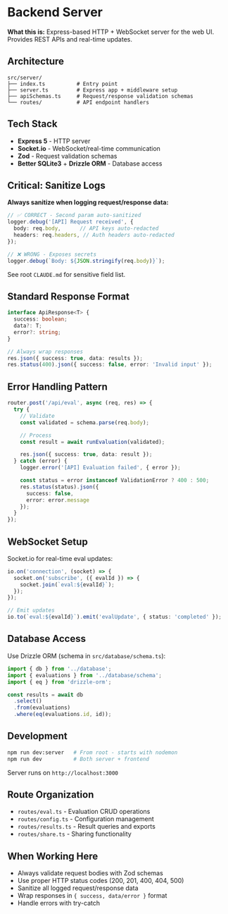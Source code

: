 # Backend Server

**What this is:** Express-based HTTP + WebSocket server for the web UI. Provides REST APIs and real-time updates.

## Architecture

```
src/server/
├── index.ts          # Entry point
├── server.ts         # Express app + middleware setup
├── apiSchemas.ts     # Request/response validation schemas
└── routes/           # API endpoint handlers
```

## Tech Stack

- **Express 5** - HTTP server
- **Socket.io** - WebSocket/real-time communication
- **Zod** - Request validation schemas
- **Better SQLite3** + **Drizzle ORM** - Database access

## Critical: Sanitize Logs

**Always sanitize when logging request/response data:**

```typescript
// ✅ CORRECT - Second param auto-sanitized
logger.debug('[API] Request received', {
  body: req.body,      // API keys auto-redacted
  headers: req.headers, // Auth headers auto-redacted
});

// ❌ WRONG - Exposes secrets
logger.debug(`Body: ${JSON.stringify(req.body)}`);
```

See root `CLAUDE.md` for sensitive field list.

## Standard Response Format

```typescript
interface ApiResponse<T> {
  success: boolean;
  data?: T;
  error?: string;
}

// Always wrap responses
res.json({ success: true, data: results });
res.status(400).json({ success: false, error: 'Invalid input' });
```

## Error Handling Pattern

```typescript
router.post('/api/eval', async (req, res) => {
  try {
    // Validate
    const validated = schema.parse(req.body);

    // Process
    const result = await runEvaluation(validated);

    res.json({ success: true, data: result });
  } catch (error) {
    logger.error('[API] Evaluation failed', { error });

    const status = error instanceof ValidationError ? 400 : 500;
    res.status(status).json({
      success: false,
      error: error.message
    });
  }
});
```

## WebSocket Setup

Socket.io for real-time eval updates:

```typescript
io.on('connection', (socket) => {
  socket.on('subscribe', ({ evalId }) => {
    socket.join(`eval:${evalId}`);
  });
});

// Emit updates
io.to(`eval:${evalId}`).emit('evalUpdate', { status: 'completed' });
```

## Database Access

Use Drizzle ORM (schema in `src/database/schema.ts`):

```typescript
import { db } from '../database';
import { evaluations } from '../database/schema';
import { eq } from 'drizzle-orm';

const results = await db
  .select()
  .from(evaluations)
  .where(eq(evaluations.id, id));
```

## Development

```bash
npm run dev:server   # From root - starts with nodemon
npm run dev          # Both server + frontend
```

Server runs on `http://localhost:3000`

## Route Organization

- `routes/eval.ts` - Evaluation CRUD operations
- `routes/config.ts` - Configuration management
- `routes/results.ts` - Result queries and exports
- `routes/share.ts` - Sharing functionality

## When Working Here

- Always validate request bodies with Zod schemas
- Use proper HTTP status codes (200, 201, 400, 404, 500)
- Sanitize all logged request/response data
- Wrap responses in `{ success, data/error }` format
- Handle errors with try-catch
